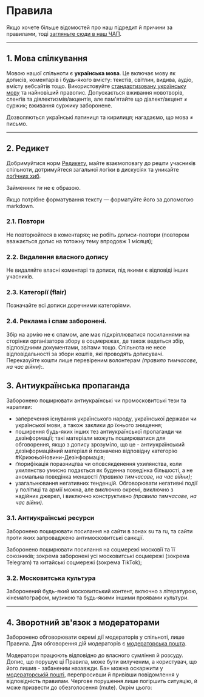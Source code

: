 # Правила

Якщо хочете більше відомостей про наш підредит й причини за правилами, тоді [загляньте сюди в наш ЧАП](/r/ukraine_ua/wiki/faq).

***

## 1. Мова спілкування

Мовою нашої спільноти є **українська мова**. Це включає мову як дописів, коментарів і будь-якого вмісту: текстів, світлин, видива, аудіо, вмісту вебсайтів тощо. Використовуйте [стандартизовану українську мову](https://w.wiki/8w7f) та найновіший правопис. Допускається вживання новотворів, сленґів та діялектизмів/акцентів, але пам'ятайте що діалект/акцент ≠ суржик; вживання суржику заборонене.

Дозволяються українські латиниця та кирилиця; нагадаємо, що мова ≠ письмо.

***

## 2. Редикет

Добримуйтися норм [Редикету](t.ly/z2AGx ), майте взаємоповагу до решти учасників спільноти, дотримуйтеся загальної логіки в дискусіях та уникайте [лоґічних хиб](https://w.wiki/8w8A).

Займенник _ти_ не є образою.

Якщо потрібне форматування тексту — форматуйте його за допомогою markdown.

### 2.1. Повтори

Не повторюйтеся в коментарях; не робіть дописи-повтори (повтором вважається допис на тотожну тему впродовж 1 місяця);

### 2.2. Видалення власного допису

Не видаляйте власні коментарі та дописи, під якими є відповіді інших учасників.

### 2.3. Категорії (flair)

Позначайте всі дописи доречними категоріями.

### 2.4. Реклама і спам заборонені.

Збір на армію не є спамом, але має підкріплюватися посиланнями на сторінки організатора збору в соцмережах, де також ведеться збір, відповідними документами, звітами тощо. Спільнота не несе відповідальності за збори коштів, які проводять дописувачі. Переказуйте кошти лише перевіреним волонтерам _(правило тимчасове, на час війни):_.

## 3. Антиукраїнська пропаганда

Заборонено поширювати антиукраїнські чи промосковитські тези та наративи:

- заперечення існування українського народу, української держави чи української мови, а також заклики до їхнього знищення;
- поширення будь-яких інших тез антиукраїнської пропаганди чи дезінформації; такі матеріали можуть поширюватися для обговорення, якщо з допису зрозуміло, що це - антиукраїнський дезінформаційний матеріал й позначено відповідну категорію #КрижньоНовини-Дезінформація;
- ґлорифікація поразництва чи оповсякденення ухилянства, коли ухилянство умисно подається як буденна поведінка більшості, а не аномальна поведінка меншості _(правило тимчасове, на час війни)_;
- узагальнювання негативних тенденцій. Обговорювати негативні події у політиці та армії можна, але виключно окремі, виключно з надійних джерел, і виключно конструктивно _(правило тимчасове, на час війни)_.

### 3.1. Антиукраїнські ресурси 

Заборонено поширювати посилання на сайти в зонах su та ru, та сайти проти яких запроваджено антимосковитські санкції.

Заборонено поширювати посилання на соцмережі московії та її союзників; зокрема заборонені усі московитські соцмережі (зокрема Telegram) та китайські соцмережі (зокрема TikTok);

### 3.2. Московитська культура

Заборонений будь-який московитський контент, включно з літературою, кінематографом, музикою та будь-якими іншими проявами культури.
        
***

## 4. Зворотний зв'язок з модераторами

Заборонено обговорювати окремі дії модераторів у спільноті, лише Правила. Для обговорення дій модераторів є [модераторська пошта](/message/compose/?to=/r/Ukraine_UA).

Модератори працюють відповідно до власного сумління й розсуду. Допис, що порушує ці Правила, може бути вилученим, а користувач, що його лишив - забаненим назавжди. Бан можна оскаржити у [модераторській пошті](/message/compose/?to=/r/Ukraine_UA), перепросивши й привівши повідомлення у відповідність правилам. Чергове порушення лише погіршить ситуяцію, й може призвести до обезголосення (mute). Окрім цього:
